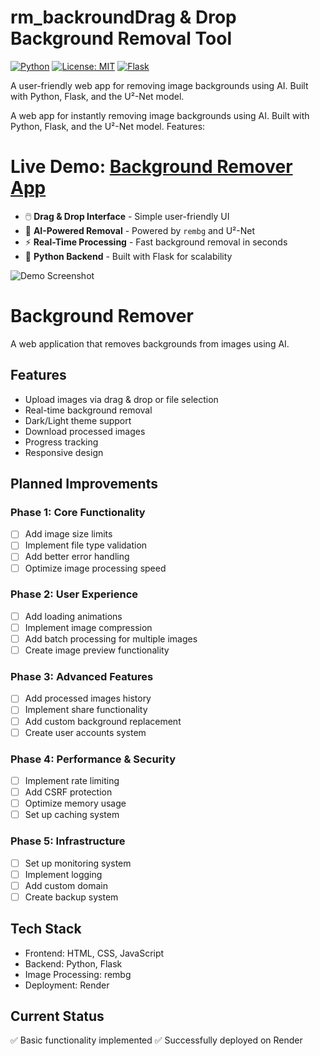 # rm_backroundDrag & Drop Background Removal Tool

[![Python](https://img.shields.io/badge/Python-3.8%2B-blue)](https://www.python.org/)
[![License: MIT](https://img.shields.io/badge/License-MIT-green)](https://opensource.org/licenses/MIT)
[![Flask](https://img.shields.io/badge/Flask-2.0%2B-lightgrey)](https://flask.palletsprojects.com/)

A user-friendly web app for removing image backgrounds using AI. Built with Python, Flask, and the U²-Net model.

A web app for instantly removing image backgrounds using AI. Built with Python, Flask, and the U²-Net model. Features:

# **Live Demo:** [Background Remover App](https://rm-backround-y977.onrender.com)

* 🖱️ **Drag & Drop Interface** - Simple user-friendly UI
* 🧠 **AI-Powered Removal** - Powered by `rembg` and U²-Net
* ⚡ **Real-Time Processing** - Fast background removal in seconds
* 🐍 **Python Backend** - Built with Flask for scalability

![Demo Screenshot](demo-screenshot.png)

# Background Remover

A web application that removes backgrounds from images using AI.

## Features
- Upload images via drag & drop or file selection
- Real-time background removal
- Dark/Light theme support
- Download processed images
- Progress tracking
- Responsive design

## Planned Improvements

### Phase 1: Core Functionality
- [ ] Add image size limits
- [ ] Implement file type validation
- [ ] Add better error handling
- [ ] Optimize image processing speed

### Phase 2: User Experience
- [ ] Add loading animations
- [ ] Implement image compression
- [ ] Add batch processing for multiple images
- [ ] Create image preview functionality

### Phase 3: Advanced Features
- [ ] Add processed images history
- [ ] Implement share functionality
- [ ] Add custom background replacement
- [ ] Create user accounts system

### Phase 4: Performance & Security
- [ ] Implement rate limiting
- [ ] Add CSRF protection
- [ ] Optimize memory usage
- [ ] Set up caching system

### Phase 5: Infrastructure
- [ ] Set up monitoring system
- [ ] Implement logging
- [ ] Add custom domain
- [ ] Create backup system

## Tech Stack
- Frontend: HTML, CSS, JavaScript
- Backend: Python, Flask
- Image Processing: rembg
- Deployment: Render

## Current Status
✅ Basic functionality implemented
✅ Successfully deployed on Render
